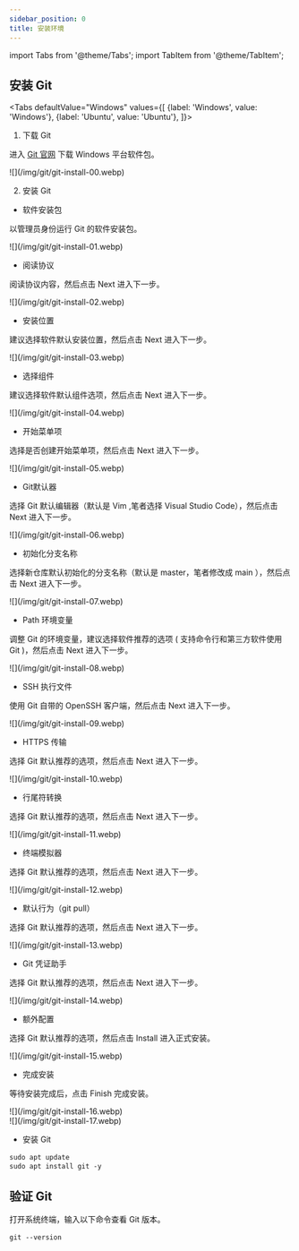 ```yaml
---
sidebar_position: 0
title: 安装环境
---
```


import Tabs from '@theme/Tabs';
import TabItem from '@theme/TabItem';

## 安装 Git

<Tabs
  defaultValue="Windows"
  values={[
    {label: 'Windows', value: 'Windows'},
    {label: 'Ubuntu', value: 'Ubuntu'},
  ]}>
  <TabItem value="Windows">

 1. 下载 Git

  进入 [Git 官网](https://git-scm.com/downloads) 下载 Windows 平台软件包。

  <div style={{textAlign: 'center'}}>
    ![](/img/git/git-install-00.webp)
  </div>

 2. 安装 Git

  - 软件安装包
 
 以管理员身份运行 Git 的软件安装包。

  <div style={{textAlign: 'center'}}>![](/img/git/git-install-01.webp)</div>

  - 阅读协议

  阅读协议内容，然后点击 Next 进入下一步。

  <div style={{textAlign: 'center'}}>![](/img/git/git-install-02.webp)</div>

  - 安装位置

  建议选择软件默认安装位置，然后点击 Next 进入下一步。

  <div style={{textAlign: 'center'}}>![](/img/git/git-install-03.webp)</div>

  - 选择组件

  建议选择软件默认组件选项，然后点击 Next 进入下一步。

  <div style={{textAlign: 'center'}}>![](/img/git/git-install-04.webp)</div>

  - 开始菜单项

  选择是否创建开始菜单项，然后点击 Next 进入下一步。

  <div style={{textAlign: 'center'}}>![](/img/git/git-install-05.webp)</div>

  - Git默认器

  选择 Git 默认编辑器（默认是 Vim ,笔者选择 Visual Studio Code），然后点击 Next 进入下一步。

  <div style={{textAlign: 'center'}}>![](/img/git/git-install-06.webp)</div>

  - 初始化分支名称

  选择新仓库默认初始化的分支名称（默认是 master，笔者修改成 main ），然后点击 Next 进入下一步。

  <div style={{textAlign: 'center'}}>![](/img/git/git-install-07.webp)</div>

  - Path 环境变量

  调整 Git 的环境变量，建议选择软件推荐的选项 ( 支持命令行和第三方软件使用 Git )，然后点击 Next 进入下一步。

  <div style={{textAlign: 'center'}}>![](/img/git/git-install-08.webp)</div>

  - SSH 执行文件

  使用 Git 自带的 OpenSSH 客户端，然后点击 Next 进入下一步。

  <div style={{textAlign: 'center'}}>![](/img/git/git-install-09.webp)</div>

  - HTTPS 传输

  选择 Git 默认推荐的选项，然后点击 Next 进入下一步。

  <div style={{textAlign: 'center'}}>![](/img/git/git-install-10.webp)</div>
  
  - 行尾符转换

  选择 Git 默认推荐的选项，然后点击 Next 进入下一步。

  <div style={{textAlign: 'center'}}>![](/img/git/git-install-11.webp)</div>

  - 终端模拟器

  选择 Git 默认推荐的选项，然后点击 Next 进入下一步。

  <div style={{textAlign: 'center'}}>![](/img/git/git-install-12.webp)</div>

  - 默认行为（git pull）

  选择 Git 默认推荐的选项，然后点击 Next 进入下一步。

  <div style={{textAlign: 'center'}}>![](/img/git/git-install-13.webp)</div>

  - Git 凭证助手

  选择 Git 默认推荐的选项，然后点击 Next 进入下一步。

  <div style={{textAlign: 'center'}}>![](/img/git/git-install-14.webp)</div>

  - 额外配置

  选择 Git 默认推荐的选项，然后点击 Install 进入正式安装。

  <div style={{textAlign: 'center'}}>![](/img/git/git-install-15.webp)</div>

  - 完成安装

  等待安装完成后，点击 Finish 完成安装。

  <div style={{textAlign: 'center'}}>![](/img/git/git-install-16.webp)</div>
  <div style={{textAlign: 'center'}}>![](/img/git/git-install-17.webp)</div>

  </TabItem>

  <TabItem value="Ubuntu">

  - 安装 Git

  ```
  sudo apt update
  sudo apt install git -y
  ```

  </TabItem>
</Tabs>

## 验证 Git

打开系统终端，输入以下命令查看 Git 版本。

```
git --version
```